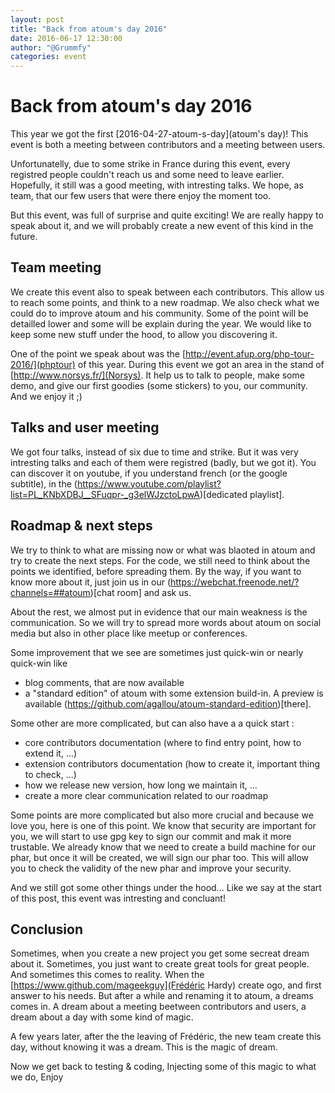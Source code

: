 ```yaml
---
layout: post
title: "Back from atoum's day 2016"
date: 2016-06-17 12:30:00
author: "@Grummfy"
categories: event
---
```


# Back from atoum's day 2016

This year we got the first [2016-04-27-atoum-s-day](atoum's day)! This event is both a meeting between contributors and a meeting between users.

Unfortunatelly, due to some strike in France during this event, every registred people couldn't reach us and some need to leave earlier. Hopefully, it still was a good meeting, with intresting talks. We hope, as team, that our few users that were there enjoy the moment too.

But this event, was full of surprise and quite exciting! We are really happy to speak about it, and we will probably create a new event of this kind in the future.

## Team meeting

We create this event also to speak between each contributors. This allow us to reach some points, and think to a new roadmap. We also check what we could do to improve atoum and his community. Some of the point will be detailled lower and some will be explain during the year. We would like to keep some new stuff under the hood, to allow you discovering it.

One of the point we speak about was the [http://event.afup.org/php-tour-2016/](phptour) of this year. During this event we got an area in the stand of [http://www.norsys.fr/](Norsys). It help us to talk to people, make some demo, and give our first goodies (some stickers) to you, our community. And we enjoy it ;)

## Talks and user meeting

We got four talks, instead of six due to time and strike. But it was very intresting talks and each of them were registred (badly, but we got it). You can discover it on youtube, if you understand french (or the google subtitle), in the (https://www.youtube.com/playlist?list=PL_KNbXDBJ__SFuqpr-_g3elWJzctoLpwA)[dedicated playlist].


## Roadmap & next steps

We try to think to what are missing now or what was blaoted in atoum and try to create the next steps. For the code, we still need to think about the points we identified, before spreading them. By the way, if you want to know more about it, just join us in our (https://webchat.freenode.net/?channels=##atoum)[chat room] and ask us.

About the rest, we almost put in evidence that our main weakness is the communication. So we will try to spread more words about atoum on social media but also in other place like meetup or conferences.

Some improvement that we see are sometimes just quick-win or nearly quick-win like

* blog comments, that are now available
* a "standard edition" of atoum with some extension build-in. A preview is available (https://github.com/agallou/atoum-standard-edition)[there].


Some other are more complicated, but can also have a a quick start :

* core contributors documentation (where to find entry point, how to extend it, ...)
* extension contributors documentation (how to create it, important thing to check, ...)
* how we release new version, how long we maintain it, ...
* create a more clear communication related to our roadmap

Some points are more complicated but also more crucial and because we love you, here is one of this point. We know that security are important for you, we will start to use gpg key to sign our commit and mak it more trustable. We already know that we need to create a build machine for our phar, but once it will be created, we will sign our phar too. This will allow you to check the validity of the new phar and improve your security.

And we still got some other things under the hood... Like we say at the start of this post, this event was intresting and concluant!


## Conclusion

Sometimes, when you create a new project you get some secreat dream about it. Sometimes, you just want to create great tools for great people. And sometimes this comes to reality. When the [https://www.github.com/mageekguy](Frédéric Hardy) create ogo, and first answer to his needs. But after a while and renaming it to atoum, a dreams comes in. A dream about a meeting beetween contributors and users, a dream about a day with some kind of magic.

A few years later, after the the leaving of Frédéric, the new team create this day, without knowing it was a dream. This is the magic of dream.


Now we get back to testing & coding,
Injecting some of this magic to what we do,
Enjoy










